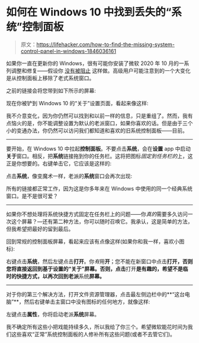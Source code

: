 # 如何在 Windows 10 中找到丢失的“系统”控制面板

> 原文：<https://lifehacker.com/how-to-find-the-missing-system-control-panel-in-windows-1846036161>

如果你一直在更新你的 Windows，很有可能你安装了微软 2020 年 10 月的一系列调整和修复——假设你 [没有被阻止](https://www.windowscentral.com/heres-why-you-might-be-blocked-getting-windows-10-october-2020-update) 这样做。高级用户可能注意到的一个大变化是从控制面板上移除了老式系统窗口。



之前的链接会将您带到如下所示的屏幕:

现在你被铲到 Windows 10 的“关于”设置页面，看起来像这样:

我不介意变化，因为你仍然可以找到和以前一样的信息，只是重组了。然而，我有点恼火的是，你不能调整设置为默认的老派窗口，如果你喜欢的话。但是由于三个小的变通办法，你仍然可以访问我们都知道和喜欢的旧系统控制面板——目前。

* * *

要开始，在 Windows 10 中拉起**控制面板**。不要点击**系统**，会在**设置** app 中启动**关于**窗口。相反，把**系统**链接拖到你的任务栏。这将把图标*固定到任务栏的*上，这正是你想要的。右键单击它，它应该是这样的:

点击**系统**，像变魔术一样，老派的**系统**窗口会再次出现:

所有的链接都正常工作，因为这是你多年来在 Windows 中使用的同一个经典系统窗口。是不是很可爱？

* * *

如果你不想处理将系统快捷方式固定在任务栏上的问题——你*真的*需要多久访问一次这个屏幕？—还有第二种方法，你可以随时召唤它。我承认，这是简单的方法，但我希望把最好的留到最后。

回到常规的控制面板屏幕，看起来应该有点像这样(如果你和我一样，喜欢小图标):

右键点击**系统**，然后左键点击**打开**。你*有*用**开**；您不能在新窗口中点击**打开，否则您将直接返回到基于设置的“关于”屏幕。否则，点击**打开**是有趣的，希望不是临时的快捷方式，以再次回到老派**系统**屏幕。**

* * *

对于你的第三个解决方法，打开文件资源管理器，点击最左侧边栏中的**“这台电脑”**，然后右键单击主窗口中没有图标的任何地方，就像这样:

左键点击**属性**，你将启动老派**系统**屏幕。

我不确定所有这些小把戏能持续多久，所以我给了你三个。希望微软能花时间为我们这些喜欢“正常”系统控制面板的人修补所有这些问题(或者不去管它们)。
